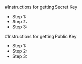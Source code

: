 #Instructions for getting Secret Key
 - Step 1:
 - Step 2: 
 - Step 3:

#Instructions for getting Public Key
 - Step 1:
 - Step 2: 
 - Step 3:
